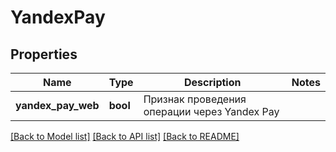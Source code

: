 # YandexPay

## Properties
Name | Type | Description | Notes
------------ | ------------- | ------------- | -------------
**yandex_pay_web** | **bool** | Признак проведения операции через Yandex Pay | 

[[Back to Model list]](../README.md#documentation-for-models) [[Back to API list]](../README.md#documentation-for-api-endpoints) [[Back to README]](../README.md)


